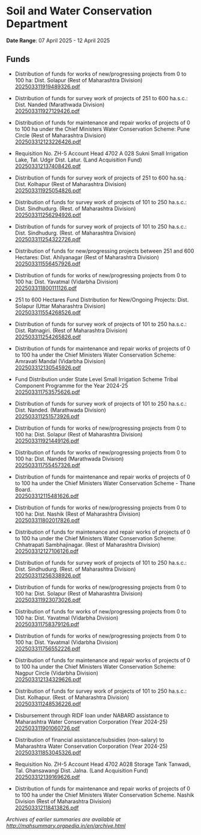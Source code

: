 # Soil and Water Conservation Department

**Date Range**: 07 April 2025 - 12 April 2025


## Funds
- Distribution of funds for works of new/progressing projects from 0 to 100 ha: Dist. Solapur (Rest of Maharashtra Division)\
  [202503311919489326.pdf](https://gr.maharashtra.gov.in/Site/Upload/Government%20Resolutions/English/202503311919489326.....pdf)

- Distribution of funds for survey work of projects of 251 to 600 ha.s.c.: Dist. Nanded (Marathwada Division)\
  [202503311927129426.pdf](https://gr.maharashtra.gov.in/Site/Upload/Government%20Resolutions/English/202503311927129426.pdf)

- Distribution of funds for maintenance and repair works of projects of 0 to 100 ha under the Chief Ministers Water Conservation Scheme: Pune Circle (Rest of Maharashtra Division)\
  [202503312123226426.pdf](https://gr.maharashtra.gov.in/Site/Upload/Government%20Resolutions/English/202503312123226426.pdf)

- Requisition No. ZH-5 Account Head 4702 A 028 Sukni Small Irrigation Lake, Tal. Udgir Dist. Latur. (Land Acquisition Fund)\
  [202503312137408426.pdf](https://gr.maharashtra.gov.in/Site/Upload/Government%20Resolutions/English/202503312137408426.pdf)

- Distribution of funds for survey work of projects of 251 to 600 ha.sq.: Dist. Kolhapur (Rest of Maharashtra Division)\
  [202503311925054826.pdf](https://gr.maharashtra.gov.in/Site/Upload/Government%20Resolutions/English/202503311925054826.pdf)

- Distribution of funds for survey work of projects of 101 to 250 ha.s.c.: Dist. Sindhudurg. (Rest. of Maharashtra Division)\
  [202503311256294926.pdf](https://gr.maharashtra.gov.in/Site/Upload/Government%20Resolutions/English/202503311256294926.pdf)

- Distribution of funds for survey work of projects of 101 to 250 ha.s.c.: Dist. Sindhudurg. (Rest. of Maharashtra Division)\
  [202503311254322726.pdf](https://gr.maharashtra.gov.in/Site/Upload/Government%20Resolutions/English/202503311254322726.pdf)

- Distribution of funds for new/progressing projects between 251 and 600 Hectares: Dist. Ahilyanagar (Rest of Maharashtra Division)\
  [202503311556457926.pdf](https://gr.maharashtra.gov.in/Site/Upload/Government%20Resolutions/English/202503311556457926.pdf)

- Distribution of funds for works of new/progressing projects from 0 to 100 ha: Dist. Yavatmal (Vidarbha Division)\
  [202503311800111126.pdf](https://gr.maharashtra.gov.in/Site/Upload/Government%20Resolutions/English/202503311800111126.pdf)

- 251 to 600 Hectares Fund Distribution for New/Ongoing Projects: Dist. Solapur (Uttar Maharashtra Division)\
  [202503311554268526.pdf](https://gr.maharashtra.gov.in/Site/Upload/Government%20Resolutions/English/202503311554268526.pdf)

- Distribution of funds for survey work of projects of 101 to 250 ha.s.c.: Dist. Ratnagiri. (Rest of Maharashtra Division)\
  [202503311254265826.pdf](https://gr.maharashtra.gov.in/Site/Upload/Government%20Resolutions/English/202503311254265826.pdf)

- Distribution of funds for maintenance and repair works of projects of 0 to 100 ha under the Chief Ministers Water Conservation Scheme: Amravati Mandal (Vidarbha Division)\
  [202503312130545926.pdf](https://gr.maharashtra.gov.in/Site/Upload/Government%20Resolutions/English/202503312130545926.pdf)

- Fund Distribution under State Level Small Irrigation Scheme Tribal Component Programme for the Year 2024-25\
  [202503311753575626.pdf](https://gr.maharashtra.gov.in/Site/Upload/Government%20Resolutions/English/202503311753575626.pdf)

- Distribution of funds for survey work of projects of 101 to 250 ha.s.c.: Dist. Nanded. (Marathwada Division)\
  [202503311251573926.pdf](https://gr.maharashtra.gov.in/Site/Upload/Government%20Resolutions/English/202503311251573926.pdf)

- Distribution of funds for works of new/progressing projects from 0 to 100 ha: Dist. Solapur (Rest of Maharashtra Division)\
  [202503311921449126.pdf](https://gr.maharashtra.gov.in/Site/Upload/Government%20Resolutions/English/202503311921449126.pdf)

- Distribution of funds for works of new/progressing projects from 0 to 100 ha: Dist. Nanded (Marathwada Division)\
  [202503311755457326.pdf](https://gr.maharashtra.gov.in/Site/Upload/Government%20Resolutions/English/202503311755457326.pdf)

- Distribution of funds for maintenance and repair works of projects of 0 to 100 ha under the Chief Ministers Water Conservation Scheme - Thane Board.\
  [202503312115481626.pdf](https://gr.maharashtra.gov.in/Site/Upload/Government%20Resolutions/English/202503312115481626.pdf)

- Distribution of funds for works of new/progressing projects from 0 to 100 ha: Dist. Nashik (Rest of Maharashtra Division)\
  [202503311802017826.pdf](https://gr.maharashtra.gov.in/Site/Upload/Government%20Resolutions/English/202503311802017826.pdf)

- Distribution of funds for maintenance and repair works of projects of 0 to 100 ha under the Chief Ministers Water Conservation Scheme: Chhatrapati Sambhajinagar. (Rest of Maharashtra Division)\
  [202503312127106126.pdf](https://gr.maharashtra.gov.in/Site/Upload/Government%20Resolutions/English/202503312127106126.pdf)

- Distribution of funds for survey work of projects of 101 to 250 ha.s.c.: Dist. Sindhudurg. (Rest. of Maharashtra Division)\
  [202503311256338926.pdf](https://gr.maharashtra.gov.in/Site/Upload/Government%20Resolutions/English/202503311256338926.pdf)

- Distribution of funds for works of new/progressing projects from 0 to 100 ha: Dist. Solapur (Rest of Maharashtra Division)\
  [202503311923073026.pdf](https://gr.maharashtra.gov.in/Site/Upload/Government%20Resolutions/English/202503311923073026.pdf)

- Distribution of funds for works of new/progressing projects from 0 to 100 ha: Dist. Yavatmal (Vidarbha Division)\
  [202503311758379126.pdf](https://gr.maharashtra.gov.in/Site/Upload/Government%20Resolutions/English/202503311758379126.pdf)

- Distribution of funds for works of new/progressing projects from 0 to 100 ha: Dist. Yavatmal (Vidarbha Division)\
  [202503311756552226.pdf](https://gr.maharashtra.gov.in/Site/Upload/Government%20Resolutions/English/202503311756552226.pdf)

- Distribution of funds for maintenance and repair works of projects of 0 to 100 ha under the Chief Ministers Water Conservation Scheme: Nagpur Circle (Vidarbha Division)\
  [202503312134329626.pdf](https://gr.maharashtra.gov.in/Site/Upload/Government%20Resolutions/English/202503312134329626.pdf)

- Distribution of funds for survey work of projects of 101 to 250 ha.s.c.: Dist. Kolhapur. (Rest. of Maharashtra Division)\
  [202503311248536226.pdf](https://gr.maharashtra.gov.in/Site/Upload/Government%20Resolutions/English/202503311248536226.pdf)

- Disbursement through RIDF loan under NABARD assistance to Maharashtra Water Conservation Corporation (Year 2024-25)\
  [202503311901060726.pdf](https://gr.maharashtra.gov.in/Site/Upload/Government%20Resolutions/English/202503311901060726.pdf)

- Distribution of financial assistance/subsidies (non-salary) to Maharashtra Water Conservation Corporation (Year 2024-25)\
  [202503311853045326.pdf](https://gr.maharashtra.gov.in/Site/Upload/Government%20Resolutions/English/202503311853045326.pdf)

- Requisition No. ZH-5 Account Head 4702 A028 Storage Tank Tanwadi, Tal. Ghansawangi Dist. Jalna. (Land Acquisition Fund)\
  [202503312139169626.pdf](https://gr.maharashtra.gov.in/Site/Upload/Government%20Resolutions/English/202503312139169626.pdf)

- Distribution of funds for maintenance and repair works of projects of 0 to 100 ha under the Chief Ministers Water Conservation Scheme. Nashik Division (Rest of Maharashtra Division)\
  [202503312118413826.pdf](https://gr.maharashtra.gov.in/Site/Upload/Government%20Resolutions/English/202503312118413826.pdf)


*Archives of earlier summaries are available at http://mahsummary.orgpedia.in/en/archive.html*